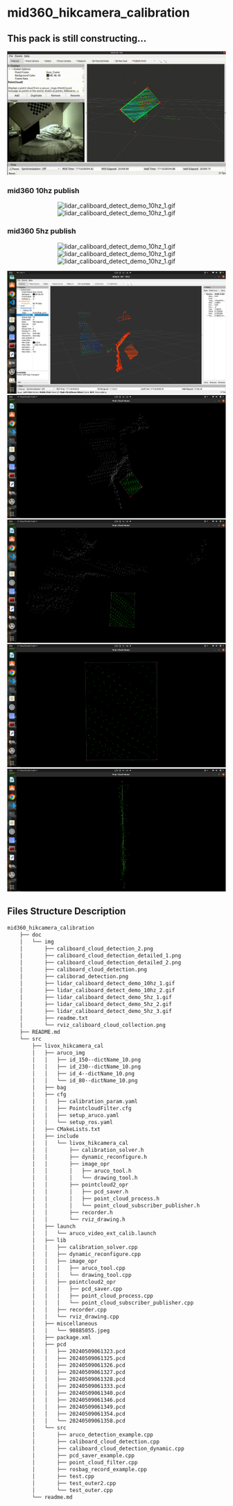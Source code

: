 # mid360_hikcamera_calibration

## This pack is still constructing...

<img src="https://github.com/QuintinUmi/mid360_hikcamera_calibration/blob/QuintinUmi/doc/img/caliborad_detection.png" alt="caliborad_detection.gif"/>

### mid360 10hz publish

<p align="center">
        <img src="https://github.com/QuintinUmi/mid360_hikcamera_calibration/blob/QuintinUmi/doc/img/lidar_caliboard_detect_demo_10hz_1.gif" alt="lidar_caliboard_detect_demo_10hz_1.gif"/>
        <img src="https://github.com/QuintinUmi/mid360_hikcamera_calibration/blob/QuintinUmi/doc/img/lidar_caliboard_detect_demo_10hz_2.gif" alt="lidar_caliboard_detect_demo_10hz_1.gif"/>
</p>

### mid360 5hz publish
<p align="center">
        <img src="https://github.com/QuintinUmi/mid360_hikcamera_calibration/blob/QuintinUmi/doc/img/lidar_caliboard_detect_demo_5hz_1.gif" alt="lidar_caliboard_detect_demo_10hz_1.gif"/>
        <img src="https://github.com/QuintinUmi/mid360_hikcamera_calibration/blob/QuintinUmi/doc/img/lidar_caliboard_detect_demo_5hz_2.gif" alt="lidar_caliboard_detect_demo_10hz_1.gif"/>
        <img src="https://github.com/QuintinUmi/mid360_hikcamera_calibration/blob/QuintinUmi/doc/img/lidar_caliboard_detect_demo_5hz_3.gif" alt="lidar_caliboard_detect_demo_10hz_1.gif"/>
</p>
        


<p align="center">
        <a href="https://github.com/QuintinUmi/mid360_hikcamera_calibration/">
            <img src="https://github.com/QuintinUmi/mid360_hikcamera_calibration/blob/QuintinUmi/doc/img/rviz_caliboard_cloud_collection.png?raw=true" alt="rviz_caliboard_cloud_collection.png"/>
            <img src="https://github.com/QuintinUmi/mid360_hikcamera_calibration/blob/QuintinUmi/doc/img/caliboard_cloud_detection.png?raw=true" alt="caliboard_cloud_detection.png"/>
            <img src="https://github.com/QuintinUmi/mid360_hikcamera_calibration/blob/QuintinUmi/doc/img/caliboard_cloud_detection_2.png?raw=true" alt="caliboard_cloud_detection_2.png"/>
                <img src="https://github.com/QuintinUmi/mid360_hikcamera_calibration/blob/QuintinUmi/doc/img/caliboard_cloud_detection_detailed_1.png?raw=true" alt="caliboard_cloud_detection_2.png"/>
                <img src="https://github.com/QuintinUmi/mid360_hikcamera_calibration/blob/QuintinUmi/doc/img/caliboard_cloud_detection_detailed_2.png?raw=true" alt="caliboard_cloud_detection_2.png"/>
        </a>
</p>

## Files Structure Description

```
mid360_hikcamera_calibration
    ├── doc
    │   └── img
    │       ├── caliboard_cloud_detection_2.png
    │       ├── caliboard_cloud_detection_detailed_1.png
    │       ├── caliboard_cloud_detection_detailed_2.png
    │       ├── caliboard_cloud_detection.png
    │       ├── caliborad_detection.png
    │       ├── lidar_caliboard_detect_demo_10hz_1.gif
    │       ├── lidar_caliboard_detect_demo_10hz_2.gif
    │       ├── lidar_caliboard_detect_demo_5hz_1.gif
    │       ├── lidar_caliboard_detect_demo_5hz_2.gif
    │       ├── lidar_caliboard_detect_demo_5hz_3.gif
    │       ├── readme.txt
    │       └── rviz_caliboard_cloud_collection.png
    ├── README.md
    └── src
        ├── livox_hikcamera_cal
        │   ├── aruco_img
        │   │   ├── id_150--dictName_10.png
        │   │   ├── id_230--dictName_10.png
        │   │   ├── id_4--dictName_10.png
        │   │   └── id_80--dictName_10.png
        │   ├── bag
        │   ├── cfg
        │   │   ├── calibration_param.yaml
        │   │   ├── PointcloudFilter.cfg
        │   │   ├── setup_aruco.yaml
        │   │   └── setup_ros.yaml
        │   ├── CMakeLists.txt
        │   ├── include
        │   │   └── livox_hikcamera_cal
        │   │       ├── calibration_solver.h
        │   │       ├── dynamic_reconfigure.h
        │   │       ├── image_opr
        │   │       │   ├── aruco_tool.h
        │   │       │   └── drawing_tool.h
        │   │       ├── pointcloud2_opr
        │   │       │   ├── pcd_saver.h
        │   │       │   ├── point_cloud_process.h
        │   │       │   └── point_cloud_subscriber_publisher.h
        │   │       ├── recorder.h
        │   │       └── rviz_drawing.h
        │   ├── launch
        │   │   └── aruco_video_ext_calib.launch
        │   ├── lib
        │   │   ├── calibration_solver.cpp
        │   │   ├── dynamic_reconfigure.cpp
        │   │   ├── image_opr
        │   │   │   ├── aruco_tool.cpp
        │   │   │   └── drawing_tool.cpp
        │   │   ├── pointcloud2_opr
        │   │   │   ├── pcd_saver.cpp
        │   │   │   ├── point_cloud_process.cpp
        │   │   │   └── point_cloud_subscriber_publisher.cpp
        │   │   ├── recorder.cpp
        │   │   └── rviz_drawing.cpp
        │   ├── miscellaneous
        │   │   └── 90885055.jpeg
        │   ├── package.xml
        │   ├── pcd
        │   │   ├── 20240509061323.pcd
        │   │   ├── 20240509061325.pcd
        │   │   ├── 20240509061326.pcd
        │   │   ├── 20240509061327.pcd
        │   │   ├── 20240509061328.pcd
        │   │   ├── 20240509061333.pcd
        │   │   ├── 20240509061340.pcd
        │   │   ├── 20240509061346.pcd
        │   │   ├── 20240509061349.pcd
        │   │   ├── 20240509061354.pcd
        │   │   └── 20240509061358.pcd
        │   └── src
        │       ├── aruco_detection_example.cpp
        │       ├── caliboard_cloud_detection.cpp
        │       ├── caliboard_cloud_detection_dynamic.cpp
        │       ├── pcd_saver_example.cpp
        │       ├── point_cloud_filter.cpp
        │       ├── rosbag_record_example.cpp
        │       ├── test.cpp
        │       ├── test_outer2.cpp
        │       └── test_outer.cpp
        └── readme.md


```
